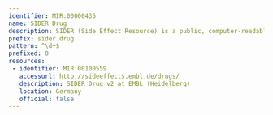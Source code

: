 ```yaml
---
identifier: MIR:00000435
name: SIDER Drug
description: SIDER (Side Effect Resource) is a public, computer-readable side effect resource that connects drugs to side effect terms. It aggregates dispersed public information on side effects. This collection references drugs in SIDER.
prefix: sider.drug
pattern: ^\d+$
prefixed: 0
resources:
 - identifier: MIR:00100559
   accessurl: http://sideeffects.embl.de/drugs/
   description: SIDER Drug v2 at EMBL (Heidelberg)
   location: Germany
   official: false
---
```

